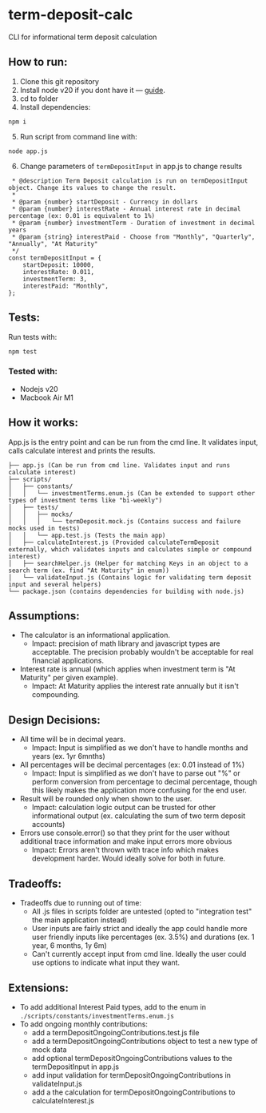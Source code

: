 # term-deposit-calc

CLI for informational term deposit calculation

## How to run:

1. Clone this git repository
2. Install node v20 if you dont have it — [guide](https://nodejs.org/en/learn/getting-started/how-to-install-nodejs).
3. cd to folder
4. Install dependencies:

```
npm i
```

5. Run script from command line with:

```
node app.js
```

6. Change parameters of `termDepositInput` in app.js to change results

```
 * @description Term Deposit calculation is run on termDepositInput object. Change its values to change the result.
 *
 * @param {number} startDeposit - Currency in dollars
 * @param {number} interestRate - Annual interest rate in decimal percentage (ex: 0.01 is equivalent to 1%)
 * @param {number} investmentTerm - Duration of investment in decimal years
 * @param {string} interestPaid - Choose from "Monthly", "Quarterly", "Annually", "At Maturity"
 */
const termDepositInput = {
	startDeposit: 10000,
	interestRate: 0.011,
	investmentTerm: 3,
	interestPaid: "Monthly",
};
```

## Tests:

Run tests with:

```
npm test
```

### Tested with:

-   Nodejs v20
-   Macbook Air M1

## How it works:

App.js is the entry point and can be run from the cmd line. It validates input, calls calculate interest and prints the results.

```
├── app.js (Can be run from cmd line. Validates input and runs calculate interest)
├── scripts/
│   ├── constants/
│   │   └── investmentTerms.enum.js (Can be extended to support other types of investment terms like "bi-weekly")
│   ├── tests/
│   │   ├── mocks/
│   │   │   └── termDeposit.mock.js (Contains success and failure mocks used in tests)
│   │   └── app.test.js (Tests the main app)
│   ├── calculateInterest.js (Provided calculateTermDeposit externally, which validates inputs and calculates simple or compound interest)
│   ├── searchHelper.js (Helper for matching Keys in an object to a search term (ex. find "At Maturity" in enum))
│   └── validateInput.js (Contains logic for validating term deposit input and several helpers)
└── package.json (contains dependencies for building with node.js)
```

## Assumptions:

-   The calculator is an informational application.
    -   Impact: precision of math library and javascript types are acceptable. The precision probably wouldn't be acceptable for real financial applications.
-   Interest rate is annual (which applies when investment term is "At Maturity" per given example).
    -   Impact: At Maturity applies the interest rate annually but it isn't compounding.

## Design Decisions:

-   All time will be in decimal years.
    -   Impact: Input is simplified as we don't have to handle months and years (ex. 1yr 6mnths)
-   All percentages will be decimal percentages (ex: 0.01 instead of 1%)
    -   Impact: Input is simplified as we don't have to parse out "%" or perform conversion from percentage to decimal percentage, though this likely makes the application more confusing for the end user.
-   Result will be rounded only when shown to the user.
    -   Impact: calculation logic output can be trusted for other informational output (ex. calculating the sum of two term deposit accounts)
-   Errors use console.error() so that they print for the user without additional trace information and make input errors more obvious
    -   Impact: Errors aren't thrown with trace info which makes development harder. Would ideally solve for both in future.

## Tradeoffs:

-   Tradeoffs due to running out of time:
    -   All .js files in scripts folder are untested (opted to "integration test" the main application instead)
    -   User inputs are fairly strict and ideally the app could handle more user friendly inputs like percentages (ex. 3.5%) and durations (ex. 1 year, 6 months, 1y 6m)
    -   Can't currently accept input from cmd line. Ideally the user could use options to indicate what input they want.

## Extensions:

-   To add additional Interest Paid types, add to the enum in `./scripts/constants/investmentTerms.enum.js`
-   To add ongoing monthly contributions:
    -   add a termDepositOngoingContributions.test.js file
    -   add a termDepositOngoingContributions object to test a new type of mock data
    -   add optional termDepositOngoingContributions values to the termDepositInput in app.js
    -   add input validation for termDepositOngoingContributions in validateInput.js
    -   add a the calculation for termDepositOngoingContributions to calculateInterest.js
